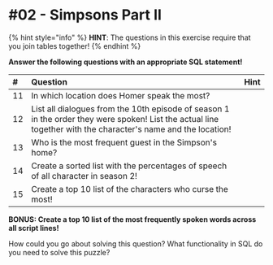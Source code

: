 # \#02 - Simpsons Part II

{% hint style="info" %}
**HINT**: The questions in this exercise require that you join tables together!
{% endhint %}

 **Answer the following questions with an appropriate SQL statement!**

| **\#** | Question | Hint |
| :--- | :--- | :--- |
| 11 | In which location does Homer speak the most? |  |
| 12 | List all dialogues from the 10th episode of season 1 in the order they were spoken! List the actual line together with the character's name and the location! |  |
| 13 | Who is the most frequent guest in the Simpson's home? |  |
| 14 | Create a sorted list with the percentages of speech of all character in season 2! |  |
| 15 | Create a top 10 list of the characters who curse the most! |  |

**BONUS: Create a top 10 list of the most frequently spoken words across all script lines!**

How could you go about solving this question? What functionality in SQL do you need to solve this puzzle?



